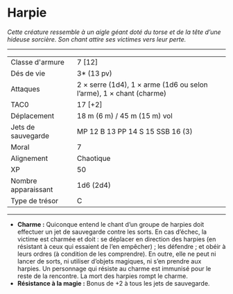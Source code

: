 # Harpie


*Cette créature ressemble à un aigle géant doté du torse et de la tête
d’une hideuse sorcière. Son chant attire ses victimes vers leur
perte.*

-----

|                     |                                                                     |
| ------------------- | ------------------------------------------------------------------- |
| Classe d'armure     | 7 \[12\]                                                            |
| Dés de vie          | 3\* (13 pv)                                                         |
| Attaques            | 2 × serre (1d4), 1 × arme (1d6 ou selon l’arme), 1 × chant (charme) |
| TAC0                | 17 \[+2\]                                                           |
| Déplacement         | 18 m (6 m) / 45 m (15 m) vol                                        |
| Jets de sauvegarde  | MP 12 B 13 PP 14 S 15 SSB 16 (3)                                    |
| Moral               | 7                                                                   |
| Alignement          | Chaotique                                                           |
| XP                  | 50                                                                  |
| Nombre apparaissant | 1d6 (2d4)                                                           |
| Type de trésor      | C                                                                   |

-----

  - **Charme :** Quiconque entend le chant d’un groupe de harpies doit
    effectuer un jet de sauvegarde contre les sorts. En cas d’échec, la
    victime est charmée et doit : se déplacer en direction des harpies
    (en résistant à ceux qui essaient de l’en empêcher) ; les défendre ;
    et obéir à leurs ordres (à condition de les comprendre). En outre,
    elle ne peut ni lancer de sorts, ni utiliser d’objets magiques, ni
    s’en prendre aux harpies. Un personnage qui résiste au charme est
    immunisé pour le reste de la rencontre. La mort des harpies rompt le
    charme.
  - **Résistance à la magie :** Bonus de +2 à tous les jets de
    sauvegarde.